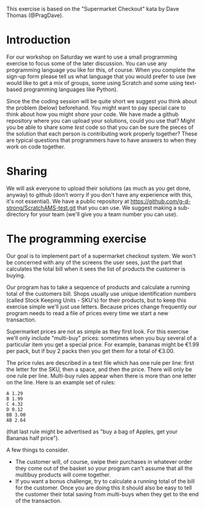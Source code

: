 
This exercise is based on the "Supermarket Checkout" kata by Dave Thomas (@PragDave).

Introduction
==========

For our workshop on Saturday we want to use a small programming exercise to focus some of the later discussion. You can use any programming language you like for this, of course. When you complete the sign-up form please tell us what language that you would prefer to use (we would like to get a mix of groups, some using Scratch and some using text-based programming languages like Python).

Since the the coding session will be quite short we suggest you think about the problem (below) beforehand. You might want to pay special care to think about how you might _share_ your code. We have made a github repository where you can upload your solutions, could you use that? Might you be able to share some _test_ code so that you can be sure the pieces of the solution that each person is contributing work properly together? These are typical questions that programmers have to have answers to when they work on code together.

Sharing
======


We will ask everyone to upload their solutions (as much as you get done, anyway) to github (don't worry if you don't have any experience with this, it's not essential). We have a public repository at <https://github.com/g-d-strong/ScratchAMS-test.git> that you can use. We suggest making a sub-directory for your team  (we'll give you a team number you can use).

The programming exercise
=====================

Our goal is to implement part of a supermarket checkout system. We won't be concerned with any of the screens the user sees, just the part that calculates the total bill when it sees the list of products the customer is buying.

Our program has to take a sequence of products and calculate a running total of the customers bill. Shops usually use unique identification numbers (called Stock Keeping Units - SKU's) for their products, but to keep this exercise simple we'll just use letters. Because prices change frequently our program needs to read a file of prices every time we start a new transaction.

Supermarket prices are not as simple as they first look. For this exercise we'll only include "multi-buy" prices: sometimes when you buy several of a particular item you get a special price. For example, bananas might be €1.99 per pack, but if buy 2 packs then you get them for a total of €3.00.

The price rules are described in a text file which has one rule per line: first the letter for the SKU, then a space, and then the price. There will only be one rule per line. Multi-buy rules appear when there is more than one letter on the line. Here is an example set of rules:

```
A 1.29
B 1.99
C 4.32
D 0.12
BB 3.00
AB 2.64
```

(that last rule might be advertised as "buy a bag of Apples, get your Bananas half price").

A few things to consider.

* The customer will, of course, swipe their purchases in whatever order they come out of the basket so your program can't assume that all the multibuy products will come together.
* If you want a bonus challenge, try to calculate a running total of the bill for the customer. Once you are doing this it should also be easy to tell the customer their total saving from multi-buys when they get to the end of the transaction.

